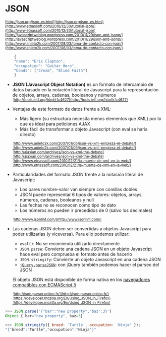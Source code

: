 # JSON

<sup>[http://json.org/json-es.html](http://json.org/json-es.html)</sup>  
<sup>[http://www.etnassoft.com/2010/12/30/tutorial-json/](http://www.etnassoft.com/2010/12/30/tutorial-json/)</sup>  
<sup>[http://javascriptweblog.wordpress.com/2010/11/29/json-and-jsonp/](http://javascriptweblog.wordpress.com/2010/11/29/json-and-jsonp/)</sup>  
<sup>[http://www.anieto2k.com/2007/08/03/toma-de-contacto-con-json/](http://www.anieto2k.com/2007/08/03/toma-de-contacto-con-json/)</sup>  

```javascript
    {
    "name": "Eric Clapton",
    "occupation": "Guitar Hero",
    "bands": ["Cream", "Blind Faith"]
    }
```

- **JSON (Javascript Object Notation)** es un formato de intercambio de datos basado en la notación literal de Javascript para la representación de objetos, arrays, cadenas, booleanos y números  
<sup>[http://tools.ietf.org/html/rfc4627](http://tools.ietf.org/html/rfc4627)</sup>

- Ventajas de este formato de datos frente a XML:
    - Más ligero (su estructura necesita menos elementos que XML) por lo que es ideal para peticiones AJAX
    - Más fácil de transformar a objeto Javascript (con eval se haria directo)

    <sup>[http://www.anieto2k.com/2007/01/05/json-vs-xml-empieza-el-debate/](http://www.anieto2k.com/2007/01/05/json-vs-xml-empieza-el-debate/)</sup>  
    <sup>[http://ajaxian.com/archives/json-vs-xml-the-debate](http://ajaxian.com/archives/json-vs-xml-the-debate)</sup>  
    <sup>[http://www.etnassoft.com/2010/12/21/la-muerte-de-xml-en-la-web/](http://www.etnassoft.com/2010/12/21/la-muerte-de-xml-en-la-web/)</sup>  

- Particularidades del formato JSON frente a la notación literal de Javascript:
    - Los pares nombre-valor van siempre con comillas dobles
    - JSON puede representar 6 tipos de valores: objetos, arrays, números, cadenas,
    booleanos y null
    - Las fechas no se reconocen como tipo de dato
    - Los números no pueden ir precedidos de 0 (salvo los decimales)

    <sup>[http://www.jsonlint.com/](http://www.jsonlint.com/)</sup>

- Las cadenas JSON deben ser convertidas a objetos Javascript para poder utilizarlas (y viceversa). 
Para ello podemos utilizar:  
    - `eval()`: No se recomienda utilizarlo directamente  
    - `JSON.parse`: Convierte una cadena JSON en un objeto Javascript  
         hace eval pero comprueba el formato antes de hacerlo  
    - `JSON.stringify`: Convierte un objeto Javascript en una cadena JSON
    - [`jQuery.parseJSON`](http://api.jquery.com/jQuery.parseJSON/): con jQuery también podemos hacer el parseo del JSON

    El objeto JSON está disponible de forma nativa en los [navegadores compatibles con ECMAScript 5](http://kangax.github.io/compat-table/es5/)  

    <sup>[http://json.parser.online.fr/](http://json.parser.online.fr/)</sup>  
    <sup>[https://developer.mozilla.org/En/Using_JSON_in_Firefox](https://developer.mozilla.org/En/Using_JSON_in_Firefox)</sup>  

```javascript
>>> JSON.parse('{"bar":"new property","baz":3}')
Object { bar="new property", baz=3}
```

```javascript
>>> JSON.stringify({ breed: 'Turtle', occupation: 'Ninja' });
"{"breed":"Turtle","occupation":"Ninja"}"
```


